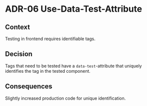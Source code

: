 # ADR-06 Use-Data-Test-Attribute

## Context

Testing in frontend requires identifiable tags.

## Decision

Tags that need to be tested have a `data-test`-attribute that uniquely identifies the tag in the tested component.

## Consequences

Slightly increased production code for unique identification.